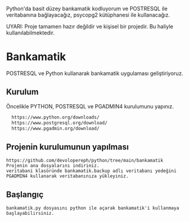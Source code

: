 Python'da basit düzey bankamatik kodluyorum ve POSTRESQL ile veritabanına bağlayacağız, psycopg2 kütüphanesi ile kullanacağız.

UYARI: Proje tamamen hazır değildir ve kişisel bir projedir. Bu haliyle kullanılabilmektedir.

# Bankamatik

POSTRESQL ve Python kullanarak bankamatik uygulaması geliştiriyoruz.
## Kurulum

Öncelikle PYTHON, POSTRESQL ve PGADMIN4 kurulumunu yapınız.

```bash
  https://www.python.org/downloads/
  https://www.postgresql.org/download/
  https://www.pgadmin.org/download/
```

## Projenin kurulumunun yapılması
```
https://github.com/devolopereph/python/tree/main/bankamatik
Projenin ana dosyalarını indiriniz.
veritabani klasöründe bankamatik.backup adlı veritabanı yedeğini PGADMIN4 kullanarak veritabanınıza yükleyiniz.
```
## Başlangıç
```
bankamatik.py dosyasını python ile açarak bankamatik'i kullanmaya başlayabilirsiniz.
